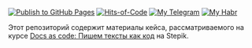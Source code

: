[![Publish to GitHub Pages](https://github.com/alobzov/docs-as-code-course/actions/workflows/publish.yml/badge.svg)](https://github.com/alobzov/docs-as-code-course/actions/workflows/publish.yml)
[![Hits-of-Code](https://hitsofcode.com/github/alobzov/docs-as-code-course?branch=main&label=Hits-of-Code)](https://hitsofcode.com/github/alobzov/docs-as-code-course/view?branch=main&label=Hits-of-Code)
[![My Telegram](https://img.shields.io/badge/Telegram-contact-active?logo=telegram)](https://t.me/alobzov)
[![My Habr](https://img.shields.io/badge/Habr-read-active?logo=habr)](https://habr.com/users/alobzov)

Этот репозиторий содержит материалы кейса, рассматриваемого на курсе [Docs as code: Пишем тексты как код](https://stepik.org/a/128341) на Stepik.
